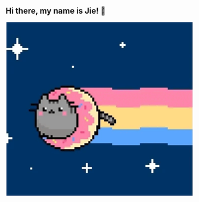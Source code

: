 ## Hi there, my name is Jie! 👋

<p align="center"><img src="https://raw.githubusercontent.com/JSaokaeo/JSaokaeo/refs/heads/main/gif.gif" width="500"/></p>

<!--
**JSaokaeo/JSaokaeo** is a ✨ _special_ ✨ repository because its `README.md` (this file) appears on your GitHub profile.

Here are some ideas to get you started:

- 🔭 I’m currently working on ...
- 🌱 I’m currently learning ...
- 👯 I’m looking to collaborate on ...
- 🤔 I’m looking for help with ...
- 💬 Ask me about ...
- 📫 How to reach me: ...
- 😄 Pronouns: ...
- ⚡ Fun fact: ...
-->
